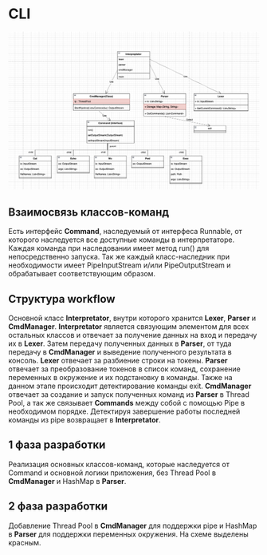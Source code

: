 # CLI
![alt text](Arch.png)


## Взаимосвязь классов-команд
Есть интерфейс **Command**, наследуемый от интерфеса Runnable, от которого наследуется все доступные команды в интерпретаторе. Каждая команда при наследовании имеет метод run() для непосредственно запуска. Так же каждый класс-наследник при необходимости имеет PipeInputStream и/или PipeOutputStream и обрабатывает соответствующим образом. 

## Структура workflow

Основной класс **Interpretator**, внутри которого хранится **Lexer**, **Parser** и **CmdManager**. 
**Interpretator** является связующим элементом для всех остальных классов и отвечает за получение данных на вход и передачу их в **Lexer**. Затем передачу полученных данных в **Parser**, от туда передачу в **CmdManager** и выведение полученного результата в консоль. 
**Lexer** отвечает за разбиение строки на токены. 
**Parser**  отвечает за преобразование токенов в список команд, сохранение переменных в окружение и их подстановку в команды. Также на данном этапе происходит детектирование команды exit. 
**CmdManager** отвечает за создание и запуск полученных команд из **Parser** в Thread Pool, а так же связывает **Commands** между собой с помощью Pipe в необходимом порядке. Детектируя завершение работы последней команды из pipe возвращает в **Interpretator**. 
 

## 1 фаза разработки
Реализация основных классов-команд, которые наследуется от Command и основной логики приложения, без Thread Pool в **CmdManager** и HashMap в **Parser**.


## 2 фаза разработки
Добавление Thread Pool в **CmdManager** для поддержки pipe и HashMap в **Parser** для поддержки переменных окружения. На схеме выделены красным.